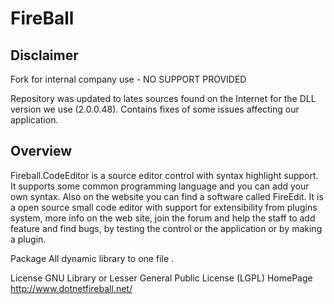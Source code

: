 # FireBall
## Disclaimer
Fork for internal company use - NO SUPPORT PROVIDED

Repository was updated to lates sources found on the Internet for the DLL version we use (2.0.0.48).
Contains fixes of some issues affecting our application.

## Overview

Fireball.CodeEditor is a source editor control with syntax highlight support. It supports some common programming language and you can add your own syntax. Also on the website you can find a software called FireEdit. It is a open source small code editor with support for extensibility from plugins system, more info on the web site, join the forum and help the staff to add feature and find bugs, by testing the control or the application or by making a plugin.

Package All dynamic library to one file .

License GNU Library or Lesser General Public License (LGPL) HomePage http://www.dotnetfireball.net/

